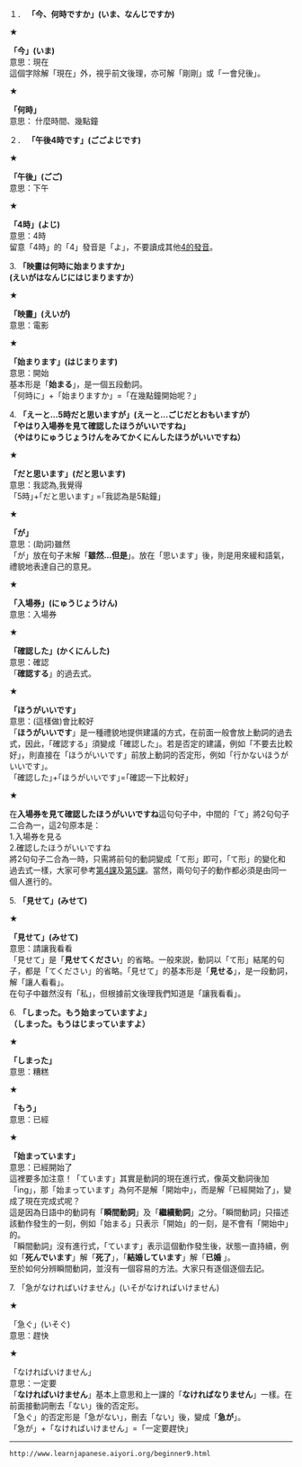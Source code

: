 １． **「今、何時ですか」(いま、なんじですか)**  

★

**「今」(いま)**  
意思：現在  
這個字除解「現在」外，視乎前文後理，亦可解「剛剛」或「一會兒後」。

★

**「何時」**  
意思： 什麼時間、幾點鐘

２． **「午後4時です」(ごごよじです)**  

★

**「午後」(ごご)**  
意思：下午

★

**「4時」(よじ)**  
意思：4時  
留意「4時」的「4」發音是「よ」，不要讀成其他[4的發音]()。  

3\. **「映畫は何時に始まりますか」  
(えいがはなんじにはじまりますか）**  

★

**「映畫」(えいが)**  
意思：電影

★

**「始まります」(はじまります)**  
意思：開始  
基本形是「**始まる**」，是一個五段動詞。  
「何時に」+「始まりますか」=「在幾點鐘開始呢？」

4\. **「えーと…5時だと思いますが」(えーと…ごじだとおもいますが）  
「やはり入場券を見て確認したほうがいいですね」  
（やはりにゅうじょうけんをみてかくにんしたほうがいいですね）**  

★

**「だと思います」(だと思います)**  
意思：我認為,我覺得  
「5時｣+｢だと思います｣ =｢我認為是5點鐘」  

★

**「が」**  
意思：(助詞)雖然  
「が」放在句子末解「**雖然…但是**」。放在「思います」後，則是用來緩和語氣，禮貌地表達自己的意見。  

★

**「入場券」(にゅうじょうけん)**  
意思：入場券

★

**「確認した」(かくにんした)**  
意思：確認  
「**確認する**」的過去式。

★

**「ほうがいいです」**  
意思：(這樣做)會比較好  
「**ほうがいいです**」是一種禮貌地提供建議的方式，在前面一般會放上動詞的過去式，因此，「確認する」須變成「確認した」。若是否定的建議，例如「不要去比較好」，則直接在「ほうがいいです」前放上動詞的否定形，例如「行かないほうがいいです」。  
「確認した｣+｢ほうがいいです｣=｢確認一下比較好」

★

在**入場券を見て確認したほうがいいですね**這句句子中，中間的「て」將2句句子二合為一，這2句原本是：  
1.入場券を見る  
2.確認したほうがいいですね  
將2句句子二合為一時，只需將前句的動詞變成「て形」即可，「て形」的變化和過去式一樣，大家可參考[第4課]()及[第5課]()。當然，兩句句子的動作都必須是由同一個人進行的。

5\. **「見せて」(みせて)**  

★

**「見せて」(みせて)**  
意思：請讓我看看  
「見せて」是「**見せてください**」的省略。一般來説，動詞以「て形」結尾的句子，都是「てください」的省略。「見せて」的基本形是「**見せる**」，是一段動詞，解「讓人看看」。  
在句子中雖然沒有「私」，但根據前文後理我們知道是「讓我看看」。

6\. **「しまった。もう始まっていますよ」  
（しまった。もうはじまっていますよ）**  

★

**「しまった」**  
意思：糟糕  

★

**「もう」**  
意思：已經  

★

**「始まっています」**  
意思：已經開始了  
這裡要多加注意！「ています」其實是動詞的現在進行式，像英文動詞後加「ing」，那「始まっています」為何不是解「開始中」，而是解「已經開始了」，變成了現在完成式呢？  
這是因為日語中的動詞有「**瞬間動詞**」及「**繼續動詞**」之分。「瞬間動詞」只描述該動作發生的一刻，例如「始まる」只表示「開始」的一刻，是不會有「開始中」的。  
「瞬間動詞」沒有進行式，「ています」表示這個動作發生後，狀態一直持續，例如「**死んでいます**」解「**死了**」，「**結婚しています**」解「**已婚** 」。  
至於如何分辨瞬間動詞，並沒有一個容易的方法。大家只有逐個逐個去記。

7\. 「急がなければいけません」(いそがなければいけません)  

★

「急ぐ」(いそぐ)  
意思：趕快

★

「なければいけません」  
意思：一定要  
「**なければいけません**」基本上意思和上一課的「**なければなりません**」一樣。在前面接動詞刪去「ない」後的否定形。  
「急ぐ」的否定形是「急がない」，刪去「ない」後，變成「**急が**」。  
「急が」+「なければいけません」=「一定要趕快」

---
`http://www.learnjapanese.aiyori.org/beginner9.html`